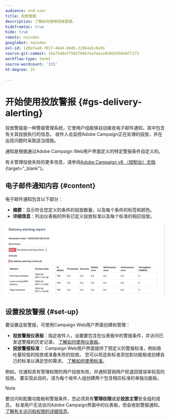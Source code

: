 ```yaml
---
audience: end-user
title: 投放警报
description: 了解如何使用投放警报。
hidefromtoc: true
hide: true
robots: noindex
googlebot: noindex
exl-id: 120afaa0-7017-4644-b6db-229b4a5c8a91
source-git-commit: 19a7540af7502709b7eafdace038b5958e077173
workflow-type: tm+mt
source-wordcount: '315'
ht-degree: 2%

---
```


# 开始使用投放警报 {#gs-delivery-alerting}

投放警报是一种警报管理系统，它使用户组能够自动接收电子邮件通知，其中包含有关其投放执行的信息。 收件人会监控Adobe Campaign正在处理的投放，并在出现问题时采取适当措施。

通知是根据通过Adobe Campaign Web用户界面定义的特定警报条件自定义的。

有关管理投放失败的更多信息，请参阅[Adobe Campaign v8 （控制台）文档](https://experienceleague.adobe.com/zh-hans/docs/campaign/campaign-v8/send/failures/delivery-failures#send){target="_blank"}。

## 电子邮件通知内容 {#content}

电子邮件通知包含以下部分：

* **摘要**：显示符合您定义的条件的投放数量，以及每个条件的标签和颜色。
* **详细信息**：列出仪表板的所有已定义投放标准以及每个标准的相应投放。

![描述：此屏幕快照显示电子邮件通知布局，包括摘要和详细信息部分。](assets/alerting-email.png)

## 设置投放警报 {#set-up}

要设置这些警报，可使用Campaign Web用户界面创建和管理：

* **投放警报仪表板**：指定收件人，设置要包含在仪表板中的警报条件，并访问已发送警报的历史记录。 [了解如何使用仪表板](../msg/delivery-alerting-dashboards.md)。
* **投放警报标准**： Campaign Web用户界面提供了预定义的警报标准，例如吞吐量较低的投放或准备失败的投放。 您可以将这些标准添加到功能板或创建自己的标准以满足您的需求。 [了解如何使用标准](../msg/delivery-alerting-criteria.md)。

例如，仅通知具有管理权限的用户投放失败，并通知营销用户软退回错误率较高的投放。 要实现此目的，请为每个收件人组创建两个包含相应标准的单独功能板。

>[!NOTE]
>
>要访问和配置功能板和警报条件，您必须具有&#x200B;**管理权限**&#x200B;或是&#x200B;**投放主管**&#x200B;安全组的成员。 标准用户无法访问Adobe Campaign界面中的仪表板，但会收到警报通知。 [了解有关访问和权限的详细信息](../get-started/permissions.md)。